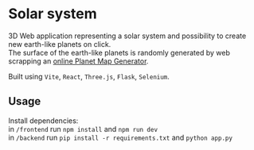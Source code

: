# Solar system
3D Web application representing a solar system and possibility to create new earth-like planets on click. \
The surface of the earth-like planets is randomly generated by web scrapping an 
[online Planet Map Generator](https://topps.diku.dk/torbenm/maps.msp). 

Built using `Vite`, `React`, `Three.js`, `Flask`, `Selenium`.

## Usage
Install dependencies: \
in `/frontend` run ``npm install`` and ``npm run dev``\
in `/backend` run ``pip install -r requirements.txt`` and ``python app.py``